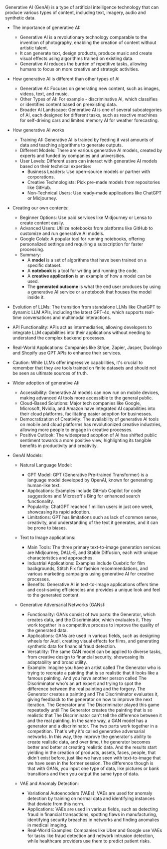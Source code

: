 Generative AI (GenAI) is a type of artificial intelligence technology that can produce various types of content, including text, imagery, audio and synthetic data.

* The importance of generative AI:

  * Generative AI is a revolutionary technology comparable to the invention of photography, enabling the creation of content without artistic talent.
  * It can generate text, design products, produce music and create visual effects using algorithms trained on existing data.
  * Generative AI reduces the burden of repetitive tasks, allowing humans to focus on more creative and strategic activities.
 
* How generative AI is different than other types of AI

  * Generative AI: Focuses on generating new content, such as images, videos, text, and music.
  * Other Types of AI: For example - discriminative AI, which classifies or identifies content based on preexisting data.
  * Broader AI Landscape: Generative AI is one of several subcategories of AI, each designed for different tasks, such as reactive machines for self-driving cars and
                          limited memory AI for weather forecasting.

* How generative AI works

  * Training AI: Generative AI is trained by feeding it vast amounts of data and teaching algorithms to generate outputs.
  * Different Models: There are various generative AI models, created by experts and funded by companies and universities.
  * User Levels: Different users can interact with generative AI models based on their technical expertise:
    * Business Leaders: Use open-source models or partner with corporations.
    * Creative Technologists: Pick pre-made models from repositories like GitHub.
    * Non-Technical Users: Use ready-made applications like ChatGPT or Midjourney.
   
* Creating our own contents:

  * Beginner Options: Use paid services like Midjourney or Lensa to create content easily.
  * Advanced Users: Utilize notebooks from platforms like GitHub to customize and run generative AI models.
  * Google Colab: A popular tool for running notebooks, offering personalized settings and requiring a subscription for faster processing.
  * Summary:
    * A **model** is a set of algorithms that have been trained on a specific dataset.
    * A **notebook** is a tool for writing and running the code.
    * A **creative application** is an example of how a model can be used.
    * The **generated outcome** is what the end user produces by using a generative AI service or a notebook that houses the model inside it.
   
* Evolution of LLMs: The transition from standalone LLMs like ChatGPT to dynamic LLM APIs, including the latest GPT-4o, which supports real-time conversations and multimodal interactions.
* API Functionality: APIs act as intermediaries, allowing developers to integrate LLM capabilities into their applications without needing to understand the complex backend processes.
* Real-World Applications: Companies like Stripe, Zapier, Jasper, Duolingo and Shopify use GPT APIs to enhance their services.
* Caution: While LLMs offer impressive capabilities, it's crucial to remember that they are tools trained on finite datasets and should not be seen as ultimate sources of truth.

* Wider adoption of generative AI:

  * Accessibility: Generative AI models can now run on mobile devices, making advanced AI tools more accessible to the general public.
  * Cloud-Based Solutions: Major tech companies like Google, Microsoft, Nvidia, and Amazon have integrated AI capabilities into their cloud platforms, facilitating easier adoption for businesses.
  * Democratization of Creativity: The availability of generative AI tools on mobile and cloud platforms has revolutionized creative industries, allowing more people to engage in creative processes.
  * Positive Outlook: The widespread adoption of AI has shifted public sentiment towards a more positive view, highlighting its tangible benefits in productivity and creativity.

* GenAI Models:

  * Natural Language Model:
    *  GPT Model: GPT (Generative Pre-trained Transformer) is a language model developed by OpenAI, known for generating human-like text.
    *  Applications: Examples include GitHub Copilot for code suggestions and Microsoft's Bing for enhanced search functionality.
    *  Popularity: ChatGPT reached 1 million users in just one week, showcasing its rapid adoption.
    *  Limitations: GPT has limitations such as lack of common sense, creativity, and understanding of the text it generates, and it can be prone to biases. 

  * Text to Image applications:
    * Main Tools: The three primary text-to-image generation services are Midjourney, DALL-E, and Stable Diffusion, each with unique characteristics and approaches.
    * Industrial Applications: Examples include Cuebric for film backgrounds, Stitch Fix for fashion recommendations, and various marketing campaigns using generative AI for creative processes.
    * Benefits: Generative AI in text-to-image applications offers time and cost-saving efficiencies and provides a unique look and feel to the generated content.
   
  * Generative Adversarial Networks (GANs):
    * Functionality: GANs consist of two parts: the Generator, which creates data, and the Discriminator, which evaluates it.
                     They work together in a competitive process to improve the quality of the generated data.
    * Applications: GANs are used in various fields, such as designing wheels for Audi, creating visual effects for films, and generating synthetic data for financial fraud detection.
    * Versatility: The same GAN model can be applied to diverse tasks, from creative design to financial security, showcasing its adaptability and broad utility.
    * Example: Imagine you have an artist called The Generator who is trying to recreate a painting that is so realistic that it looks like a famous painting.
      And you have another person called The Discriminator who's an art expert and trying to spot the difference between the real painting and the forgery.
      The Generator creates a painting and The Discriminator evaluates it, giving feedback to the generator on how to improve the next iteration.
      The Generator and The Discriminator played this game repeatedly until The Generator creates the painting that is so realistic that The Discriminator can't tell the difference
      between it and the real painting. In the same way, a GAN model has a generator and a discriminator. The two parts work together in a competition.
      That's why it's called generative adversarial networks. In this way, they improve the generator's ability to create realistic data, and over time, t
      he generator becomes better and better at creating realistic data. And the results start yielding in the creation of products, assets, faces, people, that didn't exist before,
      just like we have seen with text-to-image that we have seen in the former session. The difference though is that with GANs, you input one type of data,
      like pictures or bank transitions and then you output the same type of data.

  * VAE and Anomaly Detection:
    * Variational Autoencoders (VAEs): VAEs are used for anomaly detection by training on normal data and identifying instances that deviate from this norm.
    * Applications: VAEs are used in various fields, such as detecting fraud in financial transactions, spotting flaws in manufacturing, identifying security breaches in networks and
      finding anomalies in medical imaging.
    * Real-World Examples: Companies like Uber and Google use VAEs for tasks like fraud detection and network intrusion detection, while healthcare providers use them to predict patient risks.


